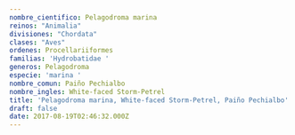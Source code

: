```yaml
---
nombre_cientifico: Pelagodroma marina
reinos: "Animalia"
divisiones: "Chordata"
clases: "Aves"
ordenes: Procellariiformes
familias: 'Hydrobatidae '
generos: Pelagodroma
especie: 'marina '
nombre_comun: Paiño Pechialbo
nombre_ingles: White-faced Storm-Petrel
title: 'Pelagodroma marina, White-faced Storm-Petrel, Paiño Pechialbo'
draft: false
date: 2017-08-19T02:46:32.000Z
---
```


